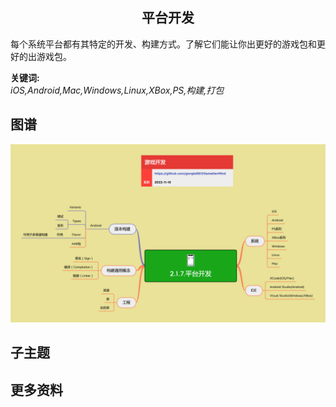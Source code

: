 <h2 align="center">平台开发</h2>
<p>
每个系统平台都有其特定的开发、构建方式。了解它们能让你出更好的游戏包和更好的出游戏包。
</p>

**关键词:**<br/>
*iOS,Android,Mac,Windows,Linux,XBox,PS,构建,打包*

## 图谱
![图片加载中...](../exports/2.1.7.平台开发.png?raw=true)

## 子主题

## 更多资料
